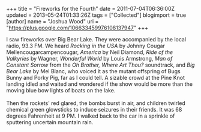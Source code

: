 +++
title = "Fireworks for the Fourth"
date = 2011-07-04T06:36:00Z
updated = 2013-05-24T01:33:26Z
tags = ["Collected"]
blogimport = true 
[author]
	name = "Joshua Wood"
	uri = "https://plus.google.com/106633459976108137947"
+++

I saw fireworks over Big Bear Lake. They were accompanied by the local radio, 93.3 FM. We heard <em>Rocking in the USA</em> by Johnny Cougar Mellencougarcampencougar, <em>America</em> by Neil Diamond, <em>Ride of the Valkyries</em> by Wagner, <em>Wonderful World</em> by Louis Armstrong, <em>Man of Constant Sorrow</em> from the <em>Oh Brother, Where Art Thou?</em> soundtrack, and <em>Big Bear Lake</em> by Mel Blanc, who voiced it as the mutant offspring of Bugs Bunny and Porky Pig, far as I could tell. A sizable crowd at the Pine Knot landing idled and waited and wondered if the show would be more than the moving blue bow lights of boats on the lake.<br/><br/>Then the rockets' red glared, the bombs burst in air, and children twirled chemical green glowsticks to induce seizures in their friends. It was 68 degrees Fahrenheit at 9 PM. I walked back to the car in a sprinkle of sputtering uncertain mountain rain.
